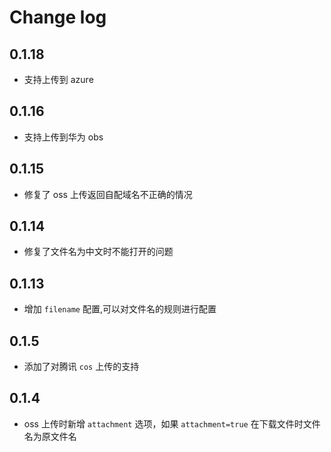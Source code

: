 # Change log

## 0.1.18

- 支持上传到 azure

## 0.1.16

- 支持上传到华为 obs

## 0.1.15

- 修复了 oss 上传返回自配域名不正确的情况 

## 0.1.14

- 修复了文件名为中文时不能打开的问题

## 0.1.13

- 增加 `filename` 配置,可以对文件名的规则进行配置

## 0.1.5

- 添加了对腾讯 `cos` 上传的支持

## 0.1.4

- oss 上传时新增 `attachment` 选项，如果 `attachment=true` 在下载文件时文件名为原文件名